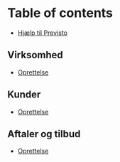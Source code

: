 # Table of contents

* [Hjælp til Previsto](README.md)

## Virksomhed

* [Oprettelse](virksomhed/oprettelse.md)

## Kunder

* [Oprettelse](kunder/oprettelse.md)

## Aftaler og tilbud

* [Oprettelse](aftaler/oprettelse.md)

